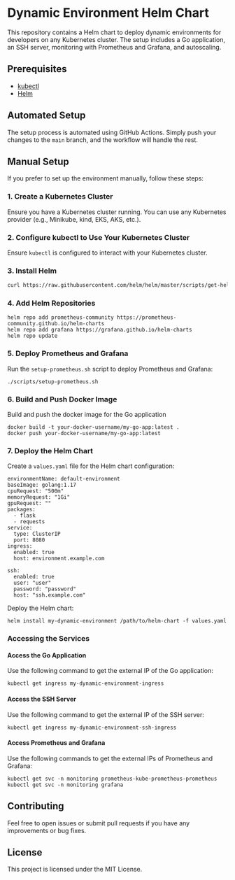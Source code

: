 # Dynamic Environment Helm Chart

This repository contains a Helm chart to deploy dynamic environments for developers on any Kubernetes cluster. The setup includes a Go application, an SSH server, monitoring with Prometheus and Grafana, and autoscaling.

## Prerequisites

- [kubectl](https://kubernetes.io/docs/tasks/tools/install-kubectl/)
- [Helm](https://helm.sh/docs/intro/install/)

## Automated Setup

The setup process is automated using GitHub Actions. Simply push your changes to the `main` branch, and the workflow will handle the rest.

## Manual Setup

If you prefer to set up the environment manually, follow these steps:

### 1. Create a Kubernetes Cluster

Ensure you have a Kubernetes cluster running. You can use any Kubernetes provider (e.g., Minikube, kind, EKS, AKS, etc.).

### 2. Configure kubectl to Use Your Kubernetes Cluster

Ensure `kubectl` is configured to interact with your Kubernetes cluster.

### 3. Install Helm

```sh
curl https://raw.githubusercontent.com/helm/helm/master/scripts/get-helm-3 | bash
```
### 4. Add Helm Repositories
```
helm repo add prometheus-community https://prometheus-community.github.io/helm-charts
helm repo add grafana https://grafana.github.io/helm-charts
helm repo update
```

### 5. Deploy Prometheus and Grafana
Run the `setup-prometheus.sh` script to deploy Prometheus and Grafana:
```
./scripts/setup-prometheus.sh
```
### 6. Build and Push Docker Image
Build and push the docker image for the Go application 
```
docker build -t your-docker-username/my-go-app:latest .
docker push your-docker-username/my-go-app:latest
```
### 7. Deploy the Helm Chart
Create a `values.yaml` file for the Helm chart configuration:
```
environmentName: default-environment
baseImage: golang:1.17
cpuRequest: "500m"
memoryRequest: "1Gi"
gpuRequest: ""
packages:
  - flask
  - requests
service:
  type: ClusterIP
  port: 8080
ingress:
  enabled: true
  host: environment.example.com

ssh:
  enabled: true
  user: "user"
  password: "password"
  host: "ssh.example.com"

```

Deploy the Helm chart:
```
helm install my-dynamic-environment /path/to/helm-chart -f values.yaml
```
### Accessing the Services
#### Access the Go Application
Use the following command to get the external IP of the Go application:
```
kubectl get ingress my-dynamic-environment-ingress
```
#### Access the SSH Server
Use the following command to get the external IP of the SSH server:
```
kubectl get ingress my-dynamic-environment-ssh-ingress
```
#### Access Prometheus and Grafana
Use the following commands to get the external IPs of Prometheus and Grafana:
```
kubectl get svc -n monitoring prometheus-kube-prometheus-prometheus
kubectl get svc -n monitoring grafana
```
## Contributing
Feel free to open issues or submit pull requests if you have any improvements or bug fixes.

## License
This project is licensed under the MIT License.